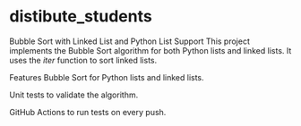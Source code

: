 # distibute_students


Bubble Sort with Linked List and Python List Support
This project implements the Bubble Sort algorithm for both Python lists and linked lists. It uses the _iter_ function to sort linked lists.

Features
Bubble Sort for Python lists and linked lists.

Unit tests to validate the algorithm.

GitHub Actions to run tests on every push.

